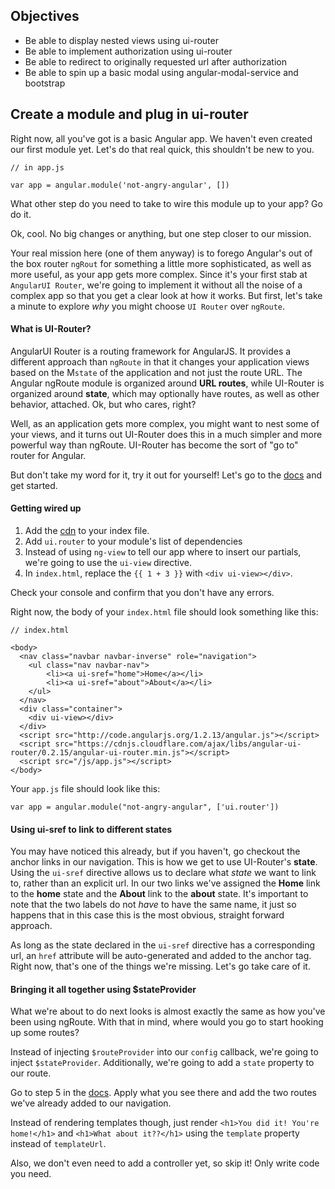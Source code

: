 ## Objectives

* Be able to display nested views using ui-router
* Be able to implement authorization using ui-router
* Be able to redirect to originally requested url after authorization
* Be able to spin up a basic modal using angular-modal-service and bootstrap

## Create a module and plug in ui-router

Right now, all you've got is a basic Angular app. We haven't even created our first
module yet. Let's do that real quick, this shouldn't be new to you.

```
// in app.js

var app = angular.module('not-angry-angular', [])

```

What other step do you need to take to wire this module up to your app? Go do it.

Ok, cool. No big changes or anything, but one step closer to our mission.

Your real mission here (one of them anyway) is to forego Angular's out of the box
router `ngRout` for something a little more sophisticated, as well as more useful, as
your app gets more complex. Since it's your first stab at `AngularUI Router`, we're
going to implement it without all the noise of a complex app so that you get a clear
look at how it works. But first, let's take a minute to explore _why_ you might
choose `UI Router` over `ngRoute`.

#### What is UI-Router?

AngularUI Router is a routing framework for AngularJS. It provides a different
approach than `ngRoute` in that it changes your application views based on the M`state`
of the application and not just the route URL. The Angular ngRoute module is organized
around __URL routes__, while UI-Router is organized around __state__, which may
optionally have routes, as well as other behavior, attached. Ok, but who cares, right?

Well, as an application gets more complex, you might want to nest some of your
views, and it turns out UI-Router does this in a much simpler and more powerful way
than ngRoute. UI-Router has become the sort of "go to" router for Angular.

But don't take my word for it, try it out for yourself! Let's go to the
[docs](https://github.com/angular-ui/ui-router) and get started.

#### Getting wired up

1. Add the [cdn](http://cdnjs.com/libraries/angular-ui-router) to your index file.
2. Add `ui.router` to your module's list of dependencies
3. Instead of using `ng-view` to tell our app where to insert our partials, we're
going to use the `ui-view` directive.
4. In `index.html`, replace the `{{ 1 + 3 }}` with `<div ui-view></div>`.

Check your console and confirm that you don't have any errors.

Right now, the body of your `index.html` file should look something like this:

```
// index.html

<body>
  <nav class="navbar navbar-inverse" role="navigation">
    <ul class="nav navbar-nav">
        <li><a ui-sref="home">Home</a></li>
        <li><a ui-sref="about">About</a></li>
    </ul>
  </nav>
  <div class="container">
    <div ui-view></div>
  </div>
  <script src="http://code.angularjs.org/1.2.13/angular.js"></script>
  <script src="https://cdnjs.cloudflare.com/ajax/libs/angular-ui-router/0.2.15/angular-ui-router.min.js"></script>
  <script src="/js/app.js"></script>
</body>

```

Your `app.js` file should look like this:

```
var app = angular.module("not-angry-angular", ['ui.router'])
```

#### Using ui-sref to link to different states

You may have noticed this already, but if you haven't, go checkout the anchor links
in our navigation. This is how we get to use UI-Router's __state__. Using the `ui-sref`
directive allows us to declare what _state_ we want to link to, rather than an explicit url.
In our two links we've assigned the __Home__ link to the __home__ state and the
__About__ link to the __about__ state. It's important to note that the two labels do
not _have_ to have the same name, it just so happens that in this case this is the most obvious,
straight forward approach.

As long as the state declared in the `ui-sref` directive has a corresponding url, an `href`
attribute will be auto-generated and added to the anchor tag. Right now, that's one of
the things we're missing. Let's go take care of it.

#### Bringing it all together using $stateProvider

What we're about to do next looks is almost exactly the same as how you've been
using ngRoute. With that in mind, where would you go to start hooking up some routes?

Instead of injecting `$routeProvider` into our `config` callback, we're going to inject
`$stateProvider`. Additionally, we're going to add a `state` property to our route.

Go to step 5 in the [docs](https://github.com/angular-ui/ui-router#get-started).
Apply what you see there and add the two routes we've already added to our navigation.

Instead of rendering templates though, just render `<h1>You did it! You're home!</h1>`
and `<h1>What about it??</h1>` using the `template` property instead of `templateUrl`.

Also, we don't even need to add a controller yet, so skip it! Only write code you need.

